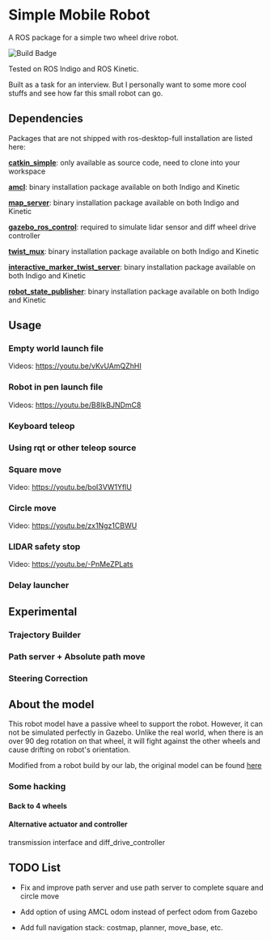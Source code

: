 # Simple Mobile Robot

A ROS package for a simple two wheel drive robot.

![Build Badge](https://img.shields.io/badge/build-passing-brightgreen.svg)

Tested on ROS Indigo and ROS Kinetic.

Built as a task for an interview. But I personally want to some more cool stuffs and see how far this small robot can go.

## Dependencies

Packages that are not shipped with ros-desktop-full installation are listed here:

**[catkin_simple](https://github.com/catkin/catkin_simple)**: only available as source code, need to clone into your workspace

**[amcl](http://wiki.ros.org/amcl)**: binary installation package available on both Indigo and Kinetic

**[map_server](http://wiki.ros.org/map_server)**: binary installation package available on both Indigo and Kinetic

**[gazebo_ros_control](http://gazebosim.org/tutorials?tut=ros_installing)**: required to simulate lidar sensor and diff wheel drive controller

**[twist_mux](http://wiki.ros.org/twist_mux)**: binary installation package available on both Indigo and Kinetic

**[interactive_marker_twist_server](http://wiki.ros.org/interactive_marker_twist_server)**: binary installation package available on both Indigo and Kinetic

**[robot_state_publisher](http://wiki.ros.org/robot_state_publisher)**: binary installation package available on both Indigo and Kinetic

## Usage

### Empty world launch file

Videos: https://youtu.be/vKvUAmQZhHI

### Robot in pen launch file

Videos: https://youtu.be/B8IkBJNDmC8

### Keyboard teleop

### Using rqt or other teleop source

### Square move

Video: https://youtu.be/boI3VW1YflU

### Circle move

Video: https://youtu.be/zx1Ngz1CBWU

### LIDAR safety stop

Video: https://youtu.be/-PnMeZPLats

### Delay launcher

## Experimental

### Trajectory Builder

### Path server + Absolute path move

### Steering Correction

## About the model

This robot model have a passive wheel to support the robot. However, it can not be simulated perfectly in Gazebo. Unlike the real world, when there is an over 90 deg rotation on that wheel, it will fight against the other wheels and cause drifting on robot's orientation.

Modified from a robot build by our lab, the original model can be found [here](https://github.com/wsnewman/learning_ros/tree/master/Part_2/mobot_urdf)

### Some hacking

#### Back to 4 wheels

#### Alternative actuator and controller

transmission interface and diff_drive_controller

## TODO List

- Fix and improve path server and use path server to complete square and circle move

- Add option of using AMCL odom instead of perfect odom from Gazebo

- Add full navigation stack: costmap, planner, move_base, etc.
